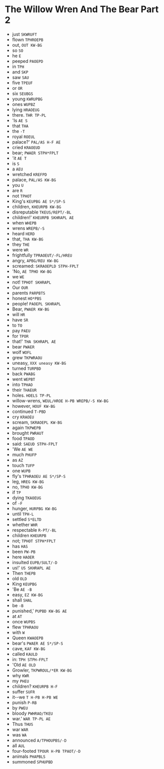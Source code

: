 # The Willow Wren And The Bear Part 2

* just `SKWRUFT`
* flown `TPHROEPB`
* out, `OUT KW-BG`
* so `SO`
* he `E`
* peeped `PAOEPD`
* in `TPH`
* and `SKP`
* saw `SAU`
* five `TPEUF`
* or `OR`
* six `SEUBGS`
* young `KWRUPBG`
* ones `WUPBZ`
* lying `HRAOEUG`
* there. `THR TP-PL`
* 'Is `AE S`
* that `THA`
* the `-T`
* royal `ROEUL`
* palace?' `PAL/AS H-F AE`
* cried `KRAOEUD`
* bear; `PWAER STPH*FPLT`
* 'it `AE T`
* is `S`
* a `AEU`
* wretched `KREFPD`
* palace, `PAL/AS KW-BG`
* you `U`
* are `R`
* not `TPHOT`
* King's `KEUPBG AE S*/SP-S`
* children, `KHEURPB KW-BG`
* disreputable `TKEUS/REPT/-BL`
* children!' `KHEURPB SKHRAPL AE`
* when `WHEPB`
* wrens `WREPB/-S`
* heard `HERD`
* that, `THA KW-BG`
* they `THE`
* were `WR`
* frightfully `TPRAOEUT/-FL/HREU`
* angry, `APBG/REU KW-BG`
* screamed: `SKRAOEPLD STPH-FPLT`
* 'No, `AE TPHO KW-BG`
* we `WE`
* not! `TPHOT SKHRAPL`
* Our `OUR`
* parents `PARPBTS`
* honest `HO*PBS`
* people! `PAOEPL SKHRAPL`
* Bear, `PWAER KW-BG`
* will `HR`
* have `SR`
* to `TO`
* pay `PAEU`
* for `TPOR`
* that!' `THA SKHRAPL AE`
* bear `PWAER`
* wolf `WOFL`
* grew `TKPWRAOU`
* uneasy, `XXX uneasy KW-BG`
* turned `TURPBD`
* back `PWABG`
* went `WEPBT`
* into `TPHAO`
* their `THAEUR`
* holes. `HOELS TP-PL`
* willow-wrens, `WEUL/HROE H-PB WREPB/-S KW-BG`
* however, `HOUF KW-BG`
* continued `T-PBD`
* cry `KRAOEU`
* scream, `SKRAOEPL KW-BG`
* again `TKPWEPB`
* brought `PWRAUT`
* food `TPAOD`
* said: `SAEUD STPH-FPLT`
* 'We `AE WE`
* much `PHUFP`
* as `AZ`
* touch `TUFP`
* one `WUPB`
* fly's `TPHRAOEU AE S*/SP-S`
* leg, `HREG KW-BG`
* no, `TPHO KW-BG`
* if `TP`
* dying `TKAOEUG`
* of `-F`
* hunger, `HURPBG KW-BG`
* until `TPH-L`
* settled `S*ELTD`
* whether `WHR`
* respectable `R-PT/-BL`
* children `KHEURPB`
* not; `TPHOT STPH*FPLT`
* has `HAS`
* been `PW-PB`
* here `HAOER`
* insulted `EUPB/SULT/-D`
* us!' `US SKHRAPL AE`
* Then `THEPB`
* old `OLD`
* King `KEUPBG`
* 'Be `AE -B`
* easy, `EZ KW-BG`
* shall `SHAL`
* be `-B`
* punished,' `PUPBD KW-BG AE`
* at `AT`
* once `WUPBS`
* flew `TPHRAOU`
* with `W`
* Queen `KWAOEPB`
* bear's `PWAER AE S*/SP-S`
* cave, `KAF KW-BG`
* called `KAULD`
* in: `TPH STPH-FPLT`
* 'Old `AE OLD`
* Growler, `TKPWROUL/*ER KW-BG`
* why `KWR`
* my `PHEU`
* children? `KHEURPB H-F`
* suffer `SUFR`
* it--we `T H-PB H-PB WE`
* punish `P-RB`
* by `PWEU`
* bloody `PWHRAO/TKEU`
* war.' `WAR TP-PL AE`
* Thus `THUS`
* war `WAR`
* was `WA`
* announced `A/TPHOUPBS/-D`
* all `AUL`
* four-footed `TPOUR H-PB TPAOT/-D`
* animals `PHAPBLS`
* summoned `SPHUPBD`
